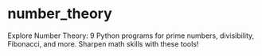 # number_theory
 Explore Number Theory: 9 Python programs for prime numbers, divisibility, Fibonacci, and more. Sharpen math skills with these tools!
